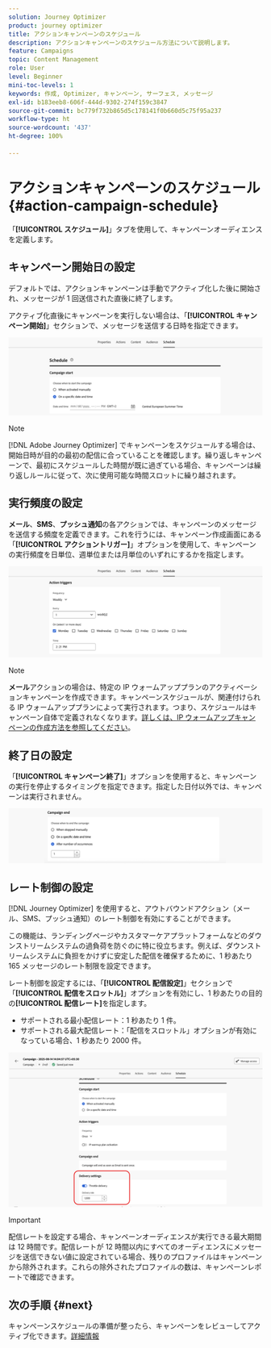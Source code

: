 ```yaml
---
solution: Journey Optimizer
product: journey optimizer
title: アクションキャンペーンのスケジュール
description: アクションキャンペーンのスケジュール方法について説明します。
feature: Campaigns
topic: Content Management
role: User
level: Beginner
mini-toc-levels: 1
keywords: 作成, Optimizer, キャンペーン, サーフェス, メッセージ
exl-id: b183eeb8-606f-444d-9302-274f159c3847
source-git-commit: bc779f732b865d5c178141f0b660d5c75f95a237
workflow-type: ht
source-wordcount: '437'
ht-degree: 100%

---
```


# アクションキャンペーンのスケジュール {#action-campaign-schedule}

「**[!UICONTROL スケジュール]**」タブを使用して、キャンペーンオーディエンスを定義します。

## キャンペーン開始日の設定

デフォルトでは、アクションキャンペーンは手動でアクティブ化した後に開始され、メッセージが 1 回送信された直後に終了します。

アクティブ化直後にキャンペーンを実行しない場合は、「**[!UICONTROL キャンペーン開始]**」セクションで、メッセージを送信する日時を指定できます。

![](assets/campaign-start.png)

>[!NOTE]
>
>[!DNL Adobe Journey Optimizer] でキャンペーンをスケジュールする場合は、開始日時が目的の最初の配信に合っていることを確認します。繰り返しキャンペーンで、最初にスケジュールした時間が既に過ぎている場合、キャンペーンは繰り返しルールに従って、次に使用可能な時間スロットに繰り越されます。

## 実行頻度の設定

**メール**、**SMS**、**プッシュ通知**&#x200B;の各アクションでは、キャンペーンのメッセージを送信する頻度を定義できます。これを行うには、キャンペーン作成画面にある「**[!UICONTROL アクショントリガー]**」オプションを使用して、キャンペーンの実行頻度を日単位、週単位または月単位のいずれにするかを指定します。

![](assets/campaign-frequency.png)

>[!NOTE]
>
>**メール**&#x200B;アクションの場合は、特定の IP ウォームアッププランのアクティベーションキャンペーンを作成できます。キャンペーンスケジュールが、関連付けられる IP ウォームアッププランによって実行されます。つまり、スケジュールはキャンペーン自体で定義されなくなります。[詳しくは、IP ウォームアップキャンペーンの作成方法を参照してください](../configuration/ip-warmup-campaign.md)。

## 終了日の設定

「**[!UICONTROL キャンペーン終了]**」オプションを使用すると、キャンペーンの実行を停止するタイミングを指定できます。指定した日付以外では、キャンペーンは実行されません。

![](assets/campaign-end.png)

## レート制御の設定

[!DNL Journey Optimizer] を使用すると、アウトバウンドアクション（メール、SMS、プッシュ通知）のレート制御を有効にすることができます。

この機能は、ランディングページやカスタマーケアプラットフォームなどのダウンストリームシステムの過負荷を防ぐのに特に役立ちます。例えば、ダウンストリームシステムに負担をかけずに安定した配信を確保するために、1 秒あたり 165 メッセージのレート制限を設定できます。

レート制御を設定するには、「**[!UICONTROL 配信設定]**」セクションで「**[!UICONTROL 配信をスロットル]**」オプションを有効にし、1 秒あたりの目的の&#x200B;**[!UICONTROL 配信レート]**&#x200B;を指定します。

* サポートされる最小配信レート：1 秒あたり 1 件。
* サポートされる最大配信レート：「配信をスロットル」オプションが有効になっている場合、1 秒あたり 2000 件。

![](assets/throttling-rate-control.png)

>[!IMPORTANT]
>
>配信レートを設定する場合、キャンペーンオーディエンスが実行できる最大期間は 12 時間です。配信レートが 12 時間以内にすべてのオーディエンスにメッセージを送信できない値に設定されている場合、残りのプロファイルはキャンペーンから除外されます。これらの除外されたプロファイルの数は、キャンペーンレポートで確認できます。

## 次の手順 {#next}

キャンペーンスケジュールの準備が整ったら、キャンペーンをレビューしてアクティブ化できます。[詳細情報](review-activate-campaign.md)
